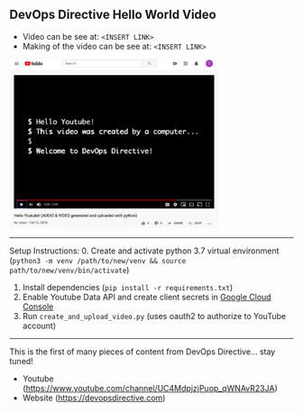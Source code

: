 ## DevOps Directive Hello World Video

- Video can be see at: `<INSERT LINK>`
- Making of the video can be see at: `<INSERT LINK>`

<img src="images/hello_youtube.png" height="300">


---

Setup Instructions: 
0. Create and activate python 3.7 virtual environment (`python3 -m venv /path/to/new/venv && source path/to/new/venv/bin/activate`)
1. Install dependencies (`pip install -r requirements.txt`)
2. Enable Youtube Data API and create client secrets in [Google Cloud Console](https://console.developers.google.com/apis/api/youtube.googleapis.com/credentials)
3. Run `create_and_upload_video.py` (uses oauth2 to authorize to YouTube account)

---

This is the first of many pieces of content from DevOps Directive... stay tuned! 
- Youtube (https://www.youtube.com/channel/UC4MdpjzjPuop_qWNAvR23JA)
- Website (https://devopsdirective.com)